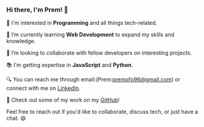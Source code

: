 ### Hi there, I'm Prem! 👋

👀 I'm interested in **Programming** and all things tech-related.

🌱 I’m currently learning **Web Development** to expand my skills and knowledge.

💼 I’m looking to collaborate with fellow developers on interesting projects.

📚 I'm getting expertise in **JavaScript** and **Python**.

🔍 You can reach me through email:(Prem:prempfp96@gmail.com) or connect with me on [LinkedIn](https://www.linkedin.com/in/shahed-jibon-308335122).

🚀 Check out some of my work on my [GitHub](https://github.com/PremJibon)!

Feel free to reach out if you'd like to collaborate, discuss tech, or just have a chat. 😄
